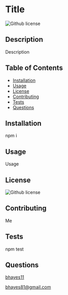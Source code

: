 # Title

![Github license](https://img.shields.io/badge/license-MIT-blue.svg)

## Description

Description

## Table of Contents
- [Installation](#Installation)
- [Usage](#Usage)
- [License](#License)
- [Contributing](#Contributing)
- [Tests](#Tests)
- [Questions](#Questions)

## Installation

npm i

## Usage

Usage

## License
![Github license](https://img.shields.io/badge/license-MIT-blue.svg)


## Contributing

Me

## Tests

npm test

## Questions

 [bhayes11](https:/github.com/bhayes11/)


bhayes81@gmail.com

